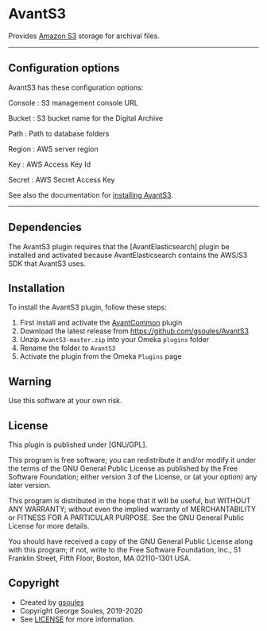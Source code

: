 # AvantS3

Provides [Amazon S3](https://aws.amazon.com/free/storage) storage for archival files.

---

## Configuration options

AvantS3 has these configuration options:

Console
:   S3 management console URL

Bucket
:   S3 bucket name for the Digital Archive

Path
:   Path to database folders

Region
:   AWS server region

Key
:   AWS Access Key Id

Secret
:   AWS Secret Access Key

See also the documentation for [installing AvantS3](../../../technology/install-digital-archive/#avants3).

---

## Dependencies
The AvantS3 plugin requires that the [AvantElasticsearch] plugin be installed and activated
because AvantElasticsearch contains the AWS/S3 SDK that AvantS3 uses.

## Installation

To install the AvantS3 plugin, follow these steps:

1. First install and activate the [AvantCommon] plugin
1. Download the latest release from <https://github.com/gsoules/AvantS3>
1. Unzip `AvantS3-master.zip` into your Omeka `plugins` folder
1. Rename the folder to `AvantS3`
1. Activate the plugin from the Omeka `Plugins` page

## Warning

Use this software at your own risk.

##  License

This plugin is published under [GNU/GPL].

This program is free software; you can redistribute it and/or modify it under
the terms of the GNU General Public License as published by the Free Software
Foundation; either version 3 of the License, or (at your option) any later
version.

This program is distributed in the hope that it will be useful, but WITHOUT
ANY WARRANTY; without even the implied warranty of MERCHANTABILITY or FITNESS
FOR A PARTICULAR PURPOSE. See the GNU General Public License for more
details.

You should have received a copy of the GNU General Public License along with
this program; if not, write to the Free Software Foundation, Inc.,
51 Franklin Street, Fifth Floor, Boston, MA 02110-1301 USA.

## Copyright

-   Created by [gsoules](https://github.com/gsoules)
-   Copyright George Soules, 2019-2020
-   See [LICENSE](https://github.com/gsoules/AvantS3/blob/master/LICENSE) for more information.


[AvantAdmin]:         avantadmin.md
[AvantCommon]:        avantcommon.md
[AvantCustom]:        avantcustom.md
[AvantDPLA]:          avantdpla.md
[AvantElements]:      avantelements.md
[AvantRelationships]: avantrelationships.md
[AvantSearch]:        avantsearch.md
[AvantS3]:            avants3.md
[AvantZoom]:          avantzoom.md